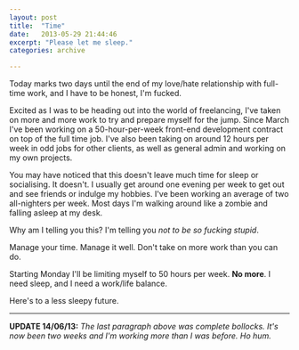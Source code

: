```yaml
---
layout: post
title:  "Time"
date:   2013-05-29 21:44:46
excerpt: "Please let me sleep."
categories: archive

---
```


Today marks two days until the end of my love/hate relationship with full-time work, and I have to be honest, I'm fucked.

Excited as I was to be heading out into the world of freelancing, I've taken on more and more work to try and prepare myself for the jump. Since March I've been working on a 50-hour-per-week front-end development contract on top of the full time job. I've also been taking on around 12 hours per week in odd jobs for other clients, as well as general admin and working on my own projects.

You may have noticed that this doesn't leave much time for sleep or socialising. It doesn't. I usually get around one evening per week to get out and see friends or indulge my hobbies. I've been working an average of two all-nighters per week. Most days I'm walking around like a zombie and falling asleep at my desk.

Why am I telling you this? I'm telling you *not to be so fucking stupid*.

Manage your time. Manage it well. Don't take on more work than you can do.

Starting Monday I'll be limiting myself to 50 hours per week. **No more**. I need sleep, and I need a work/life balance.

Here's to a less sleepy future.

---

**UPDATE 14/06/13:** *The last paragraph above was complete bollocks. It's now been two weeks and I'm working more than I was before. Ho hum.*
